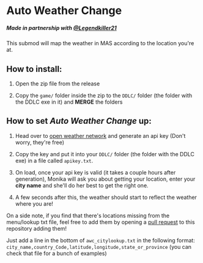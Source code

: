 # Auto Weather Change
##### Made in partnership with [@Legendkiller21](https://github.com/Legendkiller21)

This submod will map the weather in MAS according to the location you're at.

## How to install:
1. Open the zip file from the release

2. Copy the `game/` folder inside the zip to the `DDLC/` folder (the folder with the DDLC exe in it) and **MERGE** the folders

## How to set *Auto Weather Change* up:
1. Head over to [open weather network](https://home.openweathermap.org/api_keys) and generate an api key (Don't worry, they're free)

2. Copy the key and put it into your `DDLC/` folder (the folder with the DDLC exe) in a file called `apikey.txt`.

3. On load, once your api key is valid (it takes a couple hours after generation), Monika will ask you about getting your location, enter your **city name** and she'll do her best to get the right one.

4. A few seconds after this, the weather should start to reflect the weather where you are!

On a side note, if you find that there's locations missing from the menu/lookup txt file, feel free to add them by opening a [pull request](https://github.com/multimokia/MAS-Submods/compare) to this repository adding them!

Just add a line in the bottom of `awc_citylookup.txt` in the following format: `city_name,country_Code,latitude,longitude,state_or_province` (you can check that file for a bunch of examples)